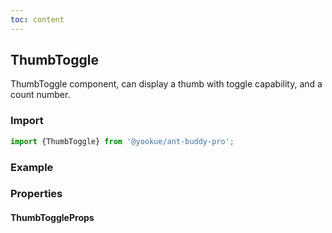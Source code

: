 ```yaml
---
toc: content
---
```


## ThumbToggle

ThumbToggle component, can display a thumb with toggle capability, and a count number.

### Import

```jsx | pure
import {ThumbToggle} from '@yookue/ant-buddy-pro';
```

### Example

<code src="./demo.en-US.tsx"></code>

### Properties

#### ThumbToggleProps

<API src="@/field/ThumbToggle/index.tsx" hideTitle></API>
